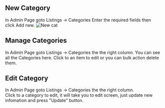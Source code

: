 ## New Category
In Admin Page goto Listings -> Categories
Enter the required fields then click Add new.
![New cat](../images/cat-new.png)

## Manage Categories
In Admin Page goto Listings -> Categories the the right column.
You can see all the Categories here. Click to an item to edit or you can bulk action delete them.

## Edit Category
In Admin Page goto Listings -> Categories the the right column.  
Click to a category to edit, it will take you to edit screen, just update new infomation and press "Update" button. 
